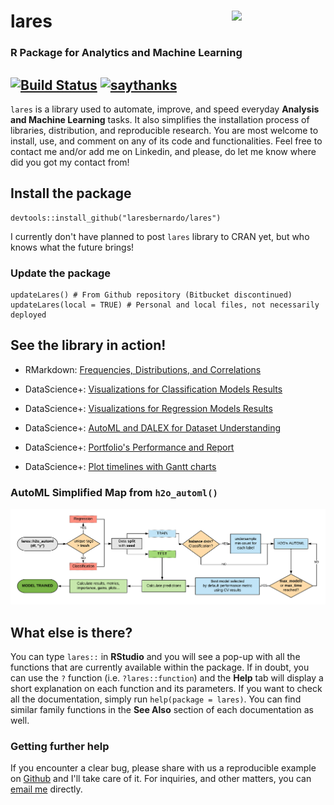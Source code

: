 # lares <img src="https://i.imgur.com/X8vtJS6.png" width = 150 align = "right" />
### R Package for Analytics and Machine Learning
[![Build Status](https://travis-ci.com/laresbernardo/lares.svg?branch=master)](https://travis-ci.com/laresbernardo/lares) [![saythanks](https://img.shields.io/badge/say-thanks-1EAEDB.svg)](https://saythanks.io/to/laresbernardo)
----

`lares` is a library used to automate, improve, and speed everyday **Analysis and Machine Learning** tasks. It also simplifies the installation process of libraries, distribution, and reproducible research. You are most welcome to install, use, and comment on any of its code and functionalities. Feel free to contact me and/or add me on Linkedin, and please, do let me know where did you got my contact from!

## Install the package

```{r}
devtools::install_github("laresbernardo/lares")
```
  
I currently don't have planned to post `lares` library to CRAN yet, but who knows what the future brings!

### Update the package
```{r}
updateLares() # From Github repository (Bitbucket discontinued)
updateLares(local = TRUE) # Personal and local files, not necessarily deployed
```

## See the library in action!
- RMarkdown: [Frequencies, Distributions, and Correlations](http://rpubs.com/laresbernardo/freqs-distr-corr)

- DataScience+: [Visualizations for Classification Models Results](https://datascienceplus.com/machine-learning-results-one-plot-to-rule-them-all)

- DataScience+: [Visualizations for Regression Models Results](https://datascienceplus.com/machine-learning-results-in-r-one-plot-to-rule-them-all-part-2-regression-models)

- DataScience+: [AutoML and DALEX for Dataset Understanding](https://datascienceplus.com/understanding-titanic-dataset-with-h2os-automl-dalex-and-lares-library)

- DataScience+: [Portfolio's Performance and Report](https://datascienceplus.com/visualize-your-portfolios-performance-and-generate-a-nice-report-with-r)

- DataScience+: [Plot timelines with Gantt charts](https://datascienceplus.com/visualize-your-cvs-timeline-with-r-gantt-style/)

### AutoML Simplified Map from `h2o_automl()`
![AutoML Map (lares)](inst/docs/automl_map.png?raw=true)

## What else is there?

You can type `lares::` in **RStudio** and you will see a pop-up with all the functions that are currently available within the package. If in doubt, you can use the `?` function (i.e. `?lares::function`) and the **Help** tab will display a short explanation on each function and its parameters. If you want to check all the documentation, simply run `help(package = lares)`. You can find similar family functions in the **See Also** section of each documentation as well.

### Getting further help

If you encounter a clear bug, please share with us a reproducible example on [Github](https://github.com/laresbernardo/lares/issues) and I'll take care of it. For inquiries, and other matters, you can [email me](mailto:laresbernardo@gmail.com "email me") directly.
